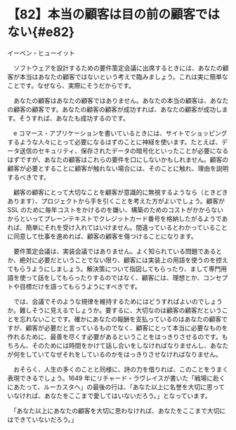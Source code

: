 # 【82】本当の顧客は目の前の顧客ではない{#e82}

<div class="author">イーベン・ヒューイット</div>

　ソフトウェアを設計するための要件策定会議に出席するときには、あなたの顧客が本当はあなたの顧客ではないという考えで臨みましょう。これは実に簡単なことです。なぜなら、実際にそうだからです。

　あなたの顧客はあなたの顧客ではありません。あなたの本当の顧客は、あなたの顧客の顧客です。あなたの顧客の顧客が成功すれば、あなたの顧客が成功します。そうすれば、あなたも成功するのです。

　e コマース・アプリケーションを書いているときには、サイトでショッピングするような人々にとって必要になるはずのことに神経を使います。たとえば、データ送信のセキュリティ、保存されたデータの暗号化といったことが必要になるはずですが、あなたの顧客はこれらの要件を口にしないかもしれません。顧客の顧客が必要とすることに顧客が触れない場合には、そのことに触れ、理由を説明するべきです。

　顧客の顧客にとって大切なことを顧客が意識的に無視するようなら（ときどきあります）、プロジェクトから手を引くことを考えた方がよいでしょう。顧客が SSL のために毎年コストをかけるのを嫌い、構築のためのコストがかからないからといってプレーンテキストでクレジットカード番号を格納したがるようであれば、簡単にそれを受け入れてはいけません。間違っているとわかっていることに同意して仕事を進めれば、顧客の顧客を傷つけることになります。

　要件策定会議は、実装会議ではありません。よく知られている問題であるとか、絶対に必要だということでない限り、顧客には実装上の用語を使うのを控えてもらうようにしましょう。解決策について指図してもらったり、まして専門用語を使って話をしてもらったりするのではなく、顧客には、理想とか、コンセプトや目標だけを語ってもらうようにすべきです。

　では、会議でそのような規律を維持するためにはどうすればよいのでしょうか。難しそうに見えるでしょうか。要するに、大切なのは顧客の顧客だということを忘れないことです。確かにあなたの報酬を支払っているのはあなたの顧客ですが、顧客が必要だと言っているものでなく、顧客にとって本当に必要なものを作れるために、最善を尽くす必要があるということをはっきりさせるのです。もちろん、そのためには時間をかけて話し合いをしなければなりませんし、あなたが何をしていてなぜそれをしているのかをはっきりさせなければなりません。

　おそらく、人生の多くのことと同様に、詩の力を借りれば、このことをうまく表現できるでしょう。1649 年にリチャード・ラヴレイスが書いた「戦場に赴くにあたって、ルーカスタへ」の最後の行は、「あなた以上に名誉を大切に思っていなければ、あなたをここまで愛してはいないだろう。」となっています。

　「あなた以上にあなたの顧客を大切に思わなければ、あなたをここまで大切にはできていないだろう。」
